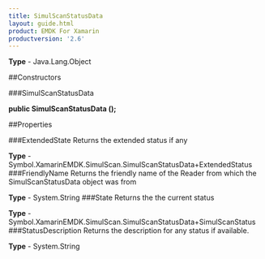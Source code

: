 ```yaml
---
title: SimulScanStatusData
layout: guide.html
product: EMDK For Xamarin 
productversion: '2.6' 
---
```


    

**Type** - Java.Lang.Object

##Constructors

###SimulScanStatusData

**public SimulScanStatusData ();**


        

##Properties

###ExtendedState
Returns the extended status if any

**Type** - Symbol.XamarinEMDK.SimulScan.SimulScanStatusData+ExtendedStatus
###FriendlyName
Returns the friendly name of the Reader from which the SimulScanStatusData object was from

**Type** - System.String
###State
Returns the the current status

**Type** - Symbol.XamarinEMDK.SimulScan.SimulScanStatusData+SimulScanStatus
###StatusDescription
Returns the description for any status if available.

**Type** - System.String
